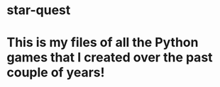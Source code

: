 # star-quest
# This is my files of all the Python games that I created over the past couple of years! 
